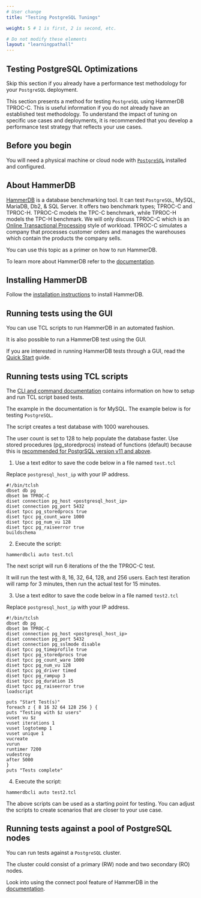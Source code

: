```yaml
---
# User change
title: "Testing PostgreSQL Tunings"

weight: 5 # 1 is first, 2 is second, etc.

# Do not modify these elements
layout: "learningpathall"
---
```


##  Testing PostgreSQL Optimizations

Skip this section if you already have a performance test methodology for your `PostgreSQL` deployment. 

This section presents a method for testing `PostgreSQL` using HammerDB TPROC-C. This is useful information if you do not already have an established test methodology. To understand the impact of tuning on specific use cases and deployments, it is recommended that you develop a performance test strategy that reflects your use cases.

## Before you begin

You will need a physical machine or cloud node with [`PostgreSQL`](https://www.postgresql.org/) installed and configured.
      
## About HammerDB

[HammerDB](https://www.hammerdb.com/) is a database benchmarking tool. It can test `PostgreSQL`, MySQL, MariaDB, Db2, & SQL Server. It offers two benchmark types; TPROC-C and TPROC-H. TPROC-C models the TPC-C benchmark, while TPROC-H models the TPC-H benchmark. We will only discuss TPROC-C which is an [Online Transactional Processing](https://www.hammerdb.com/docs/ch03s01.html) style of workload. TPROC-C simulates a company that processes customer orders and manages the warehouses which contain the products the company sells.

You can use this topic as a primer on how to run HammerDB. 

To learn more about HammerDB refer to the [documentation](https://www.hammerdb.com/document.html).

## Installing HammerDB

Follow the [installation instructions](https://www.hammerdb.com/docs/ch01.html) to install HammerDB.

## Running tests using the GUI

You can use TCL scripts to run HammerDB in an automated fashion. 

It is also possible to run a HammerDB test using the GUI. 

If you are interested in running HammerDB tests through a GUI, read the [Quick Start](https://www.hammerdb.com/docs/ch02.html) guide.


## Running tests using TCL scripts

The [CLI and command documentation](https://www.hammerdb.com/docs/ch09s08.html) contains information on how to setup and run TCL script based tests. 

The example in the documentation is for MySQL. The example below is for testing `PostgreSQL`.

The script creates a test database with 1000 warehouses. 

The user count is set to 128 to help populate the database faster. Use stored procedures (pg_storedprocs) instead of functions (default) because this is [recommended for PostgrSQL version v11 and above](https://www.hammerdb.com/docs/ch04s03.html#d0e1734). 

1. Use a text editor to save the code below in a file named `test.tcl`

Replace `postgresql_host_ip` with your IP address. 

```console
#!/bin/tclsh
dbset db pg
dbset bm TPROC-C
diset connection pg_host <postgresql_host_ip>
diset connection pg_port 5432
diset tpcc pg_storedprocs true
diset tpcc pg_count_ware 1000
diset tpcc pg_num_vu 128
diset tpcc pg_raiseerror true
buildschema
```

2. Execute the script:

```console
hammerdbcli auto test.tcl
```

The next script will run 6 iterations of the the TPROC-C test. 

It will run the test with 8, 16, 32, 64, 128, and 256 users. Each test iteration will ramp for 3 minutes, then run the actual test for 15 minutes. 

3. Use a text editor to save the code below in a file named `test2.tcl`

Replace `postgresql_host_ip` with your IP address. 

```console
#!/bin/tclsh
dbset db pg
dbset bm TPROC-C
diset connection pg_host <postgresql_host_ip>
diset connection pg_port 5432
diset connection pg_sslmode disable
diset tpcc pg_timeprofile true
diset tpcc pg_storedprocs true
diset tpcc pg_count_ware 1000
diset tpcc pg_num_vu 128
diset tpcc pg_driver timed
diset tpcc pg_rampup 3
diset tpcc pg_duration 15
diset tpcc pg_raiseerror true
loadscript

puts "Start Test(s)"
foreach z { 8 16 32 64 128 256 } {
puts "Testing with $z users"
vuset vu $z
vuset iterations 1
vuset logtotemp 1
vuset unique 1
vucreate
vurun
runtimer 7200
vudestroy
after 5000
}
puts "Tests complete"
```

4. Execute the script:

```console
hammerdbcli auto test2.tcl
```

The above scripts can be used as a starting point for testing. You can adjust the scripts to create scenarios that are closer to your use case. 

## Running tests against a pool of PostgreSQL nodes

You can run tests against a `PostgreSQL` cluster. 

The cluster could consist of a primary (RW) node and two secondary (RO) nodes. 

Look into using the connect pool feature of HammerDB in the [documentation](https://www.hammerdb.com/docs/ch04s06.html#d0e2280). 

